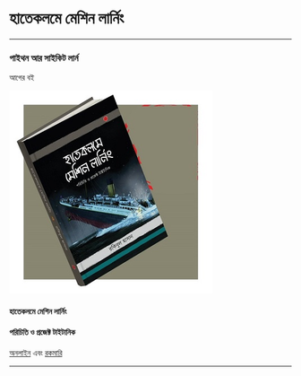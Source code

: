 # 

# 











# হাতেকলমে মেশিন লার্নিং 

---

### পাইথন আর সাইকিট লার্ন





আগের বই 

![](/assets/1.jpg)

#### হাতেকলমে মেশিন লার্নিং

#### পরিচিতি ও প্রজেক্ট টাইটানিক

[অনলাইন](https://raqueeb.gitbooks.io/mlbook-titanic/content/) এবং [রকমারি](https://www.rokomari.com/book/160337/)

---



